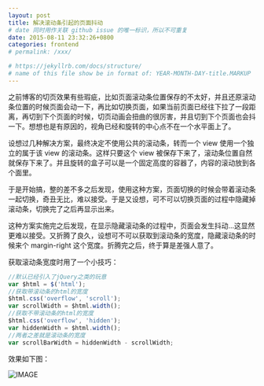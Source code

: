 ```yaml
---
layout: post
title: 解决滚动条引起的页面抖动
# date 同时用作关联 github issue 的唯一标识，所以不可重复
date: 2015-08-11 23:32:26+0800
categories: frontend
# permalink: /xxx/

# https://jekyllrb.com/docs/structure/
# name of this file show be in format of: YEAR-MONTH-DAY-title.MARKUP
---
```



之前博客的切页效果有些瑕疵，比如页面滚动条位置保存的不太好，并且还原滚动条位置的时候页面会动一下，再比如切换页面，如果当前页面已经往下拉了一段距离，再切到下个页面的时候，切页动画会扭曲的很厉害，并且切到下个页面也会抖一下。想想也是有原因的，视角已经和旋转的中心点不在一个水平面上了。  

设想过几种解决方案，最终决定不使用公共的滚动条，转而一个 view 使用一个独立的属于该 view 的滚动条。这样只要这个 view 被保存下来了，滚动条位置自然就保存下来了。并且旋转的盒子可以是一个固定高度的容器了，内容的滚动放到各个面里。  

于是开始搞，整的差不多之后发现，使用这种方案，页面切换的时候会带着滚动条一起切换，奇丑无比，难以接受。于是又设想，可不可以切换页面的过程中隐藏掉滚动条，切换完了之后再显示出来。  

这种方案实施完之后发现，在显示隐藏滚动条的过程中，页面会发生抖动...这显然更难以接受。又折腾了良久，设想可不可以获取到滚动条的宽度，隐藏滚动条的时候来个 margin-right 这个宽度。折腾完之后，终于算是差强人意了。  

获取滚动条宽度时用了一个小技巧：  

```javascript
//默认已经引入了jQuery之类的玩意
var $html = $('html');
//获取带滚动条的html的宽度 
$html.css('overflow', 'scroll');
var scrollWidth = $html.width();
//获取不带滚动条的html的宽度 
$html.css('overflow', 'hidden');
var hiddenWidth = $html.width();
//两者之差就是滚动条的宽度 
var scrollBarWidth = hiddenWidth - scrollWidth;
```

效果如下图：  

![IMAGE](https://cdn.jsdelivr.net/gh/xwenliang/gallery2022/2022-04-29-514fc17f94.gif)  

